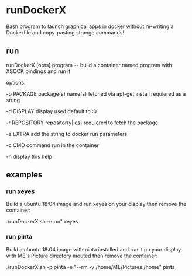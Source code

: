 # runDockerX

Bash program to launch graphical apps in docker without re-writing a Dockerfile and copy-pasting strange commands!

## run

runDockerX [opts] program -- build a container named program with XSOCK bindings and run it

options:

  -p PACKAGE package(s) name(s) fetched via apt-get install requiered as a string

  -d DISPLAY display used default to :0

  -r REPOSITORY repositor(y|ies) requiered to fetch the package

  -e EXTRA add the string to docker run parameters

  -c CMD command run in the container
  
  -h display this help

## examples

### run xeyes

Build a ubuntu 18:04 image and run xeyes on your display then remove the container:

./runDockerX.sh -e rm" xeyes

### run pinta

Build a ubuntu 18:04 image with pinta installed and run it on your display with ME's Picture directory mouted then remove the container:

./runDockerX.sh -p pinta -e "--rm -v /home/ME/Pictures:/home" pinta